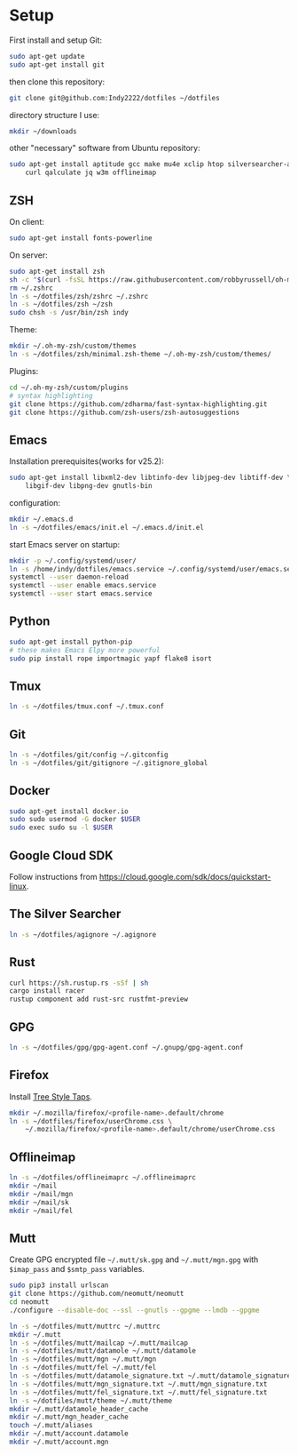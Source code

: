Setup
=====

First install and setup Git:

```bash
sudo apt-get update
sudo apt-get install git
```

then clone this repository:

```bash
git clone git@github.com:Indy2222/dotfiles ~/dotfiles
```

directory structure I use:

```bash
mkdir ~/downloads
```

other "necessary" software from Ubuntu repository:

```bash
sudo apt-get install aptitude gcc make mu4e xclip htop silversearcher-ag \
    curl qalculate jq w3m offlineimap
```

ZSH
---

On client:

```bash
sudo apt-get install fonts-powerline
```

On server:

```bash
sudo apt-get install zsh
sh -c "$(curl -fsSL https://raw.githubusercontent.com/robbyrussell/oh-my-zsh/master/tools/install.sh)"
rm ~/.zshrc
ln -s ~/dotfiles/zsh/zshrc ~/.zshrc
ln -s ~/dotfiles/zsh ~/zsh
sudo chsh -s /usr/bin/zsh indy
```

Theme:

```bash
mkdir ~/.oh-my-zsh/custom/themes
ln -s ~/dotfiles/zsh/minimal.zsh-theme ~/.oh-my-zsh/custom/themes/
```

Plugins:

```bash
cd ~/.oh-my-zsh/custom/plugins
# syntax highlighting
git clone https://github.com/zdharma/fast-syntax-highlighting.git
git clone https://github.com/zsh-users/zsh-autosuggestions
```

Emacs
-----

Installation prerequisites(works for v25.2):

```bash
sudo apt-get install libxml2-dev libtinfo-dev libjpeg-dev libtiff-dev \
    libgif-dev libpng-dev gnutls-bin
```

configuration:

```bash
mkdir ~/.emacs.d
ln -s ~/dotfiles/emacs/init.el ~/.emacs.d/init.el
```

start Emacs server on startup:

```bash
mkdir -p ~/.config/systemd/user/
ln -s /home/indy/dotfiles/emacs.service ~/.config/systemd/user/emacs.service
systemctl --user daemon-reload
systemctl --user enable emacs.service
systemctl --user start emacs.service
```

Python
------

```bash
sudo apt-get install python-pip
# these makes Emacs Elpy more powerful
sudo pip install rope importmagic yapf flake8 isort
```

Tmux
----

```bash
ln -s ~/dotfiles/tmux.conf ~/.tmux.conf
```

Git
---

```bash
ln -s ~/dotfiles/git/config ~/.gitconfig
ln -s ~/dotfiles/git/gitignore ~/.gitignore_global
```

Docker
------

```bash
sudo apt-get install docker.io
sudo sudo usermod -G docker $USER
sudo exec sudo su -l $USER
```

Google Cloud SDK
----------------

Follow instructions from https://cloud.google.com/sdk/docs/quickstart-linux.

The Silver Searcher
-------------------

```bash
ln -s ~/dotfiles/agignore ~/.agignore
```

Rust
----

```bash
curl https://sh.rustup.rs -sSf | sh
cargo install racer
rustup component add rust-src rustfmt-preview
```

GPG
---

```bash
ln -s ~/dotfiles/gpg/gpg-agent.conf ~/.gnupg/gpg-agent.conf
```

Firefox
--------

Install [Tree Style Taps](https://addons.mozilla.org/en-US/firefox/addon/tree-style-tab/).


```bash
mkdir ~/.mozilla/firefox/<profile-name>.default/chrome
ln -s ~/dotfiles/firefox/userChrome.css \
    ~/.mozilla/firefox/<profile-name>.default/chrome/userChrome.css
```

Offlineimap
-----------

```bash
ln -s ~/dotfiles/offlineimaprc ~/.offlineimaprc
mkdir ~/mail
mkdir ~/mail/mgn
mkdir ~/mail/sk
mkdir ~/mail/fel
```

Mutt
----

Create GPG encrypted file `~/.mutt/sk.gpg` and `~/.mutt/mgn.gpg` with
`$imap_pass` and `$smtp_pass` variables.

```bash
sudo pip3 install urlscan
git clone https://github.com/neomutt/neomutt
cd neomutt
./configure --disable-doc --ssl --gnutls --gpgme --lmdb --gpgme

ln -s ~/dotfiles/mutt/muttrc ~/.muttrc
mkdir ~/.mutt
ln -s ~/dotfiles/mutt/mailcap ~/.mutt/mailcap
ln -s ~/dotfiles/mutt/datamole ~/.mutt/datamole
ln -s ~/dotfiles/mutt/mgn ~/.mutt/mgn
ln -s ~/dotfiles/mutt/fel ~/.mutt/fel
ln -s ~/dotfiles/mutt/datamole_signature.txt ~/.mutt/datamole_signature.txt
ln -s ~/dotfiles/mutt/mgn_signature.txt ~/.mutt/mgn_signature.txt
ln -s ~/dotfiles/mutt/fel_signature.txt ~/.mutt/fel_signature.txt
ln -s ~/dotfiles/mutt/theme ~/.mutt/theme
mkdir ~/.mutt/datamole_header_cache
mkdir ~/.mutt/mgn_header_cache
touch ~/.mutt/aliases
mkdir ~/.mutt/account.datamole
mkdir ~/.mutt/account.mgn
```
